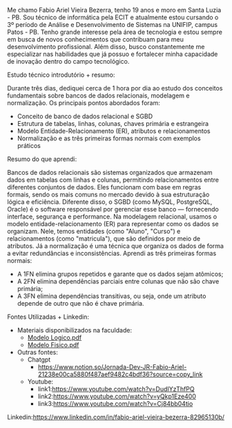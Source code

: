 Me chamo Fabio Ariel Vieira Bezerra, tenho 19 anos e moro em Santa Luzia - PB. Sou técnico de informática pela ECIT e atualmente estou cursando o 3º período de Análise e Desenvolvimento de Sistemas na UNIFIP, campus Patos - PB. Tenho grande interesse pela área de tecnologia e estou sempre em busca de novos conhecimentos que contribuam para meu desenvolvimento profissional. Além disso, busco constantemente me especializar nas habilidades que já possuo e fortalecer minha capacidade de inovação dentro do campo tecnológico.

Estudo técnico introdutório + resumo:

Durante três dias, dediquei cerca de 1 hora por dia ao estudo dos conceitos fundamentais sobre bancos de dados relacionais, modelagem e normalização. Os principais pontos abordados foram:
- Conceito de banco de dados relacional e SGBD
- Estrutura de tabelas, linhas, colunas, chaves primária e estrangeira
- Modelo Entidade-Relacionamento (ER), atributos e relacionamentos
- Normalização e as três primeiras formas normais com exemplos práticos

Resumo do que aprendi:

Bancos de dados relacionais são sistemas organizados que armazenam dados em tabelas com linhas e colunas, permitindo relacionamentos entre diferentes conjuntos de dados. Eles funcionam com base em regras formais, sendo os mais comuns no mercado devido à sua estruturação lógica e eficiência. Diferente disso, o SGBD (como MySQL, PostgreSQL, Oracle) é o software responsável por gerenciar esse banco — fornecendo interface, segurança e performance.
Na modelagem relacional, usamos o modelo entidade-relacionamento (ER) para representar como os dados se organizam. Nele, temos entidades (como "Aluno", "Curso") e relacionamentos (como "matricula"), que são definidos por meio de atributos. Já a normalização é uma técnica que organiza os dados de forma a evitar redundâncias e inconsistências.
Aprendi as três primeiras formas normais:
- A 1FN elimina grupos repetidos e garante que os dados sejam atômicos;
- A 2FN elimina dependências parciais entre colunas que não são chave primária;
- A 3FN elimina dependências transitivas, ou seja, onde um atributo depende de outro que não é chave primária.

Fontes Utilizadas + Linkedin:
- Materiais disponibilizados na faculdade:
  - [Modelo Logico.pdf](https://github.com/user-attachments/files/20735239/Modelo.Logico.pdf)
  - [Modelo Fisico.pdf](https://github.com/user-attachments/files/20735240/Modelo.Fisico.pdf)
- Outras fontes:
  - Chatgpt
    - https://www.notion.so/Jornada-Dev-JR-Fabio-Ariel-21238e00ca5880f487aef9482c4bdf36?source=copy_link
  - Youtube:
    - link1:https://www.youtube.com/watch?v=DudIYzThfPQ
    - link2:https://www.youtube.com/watch?v=yQkp1Eze400
    - link3:https://www.youtube.com/watch?v=Cj84bb04tio

Linkedin:https://www.linkedin.com/in/fabio-ariel-vieira-bezerra-82965130b/
